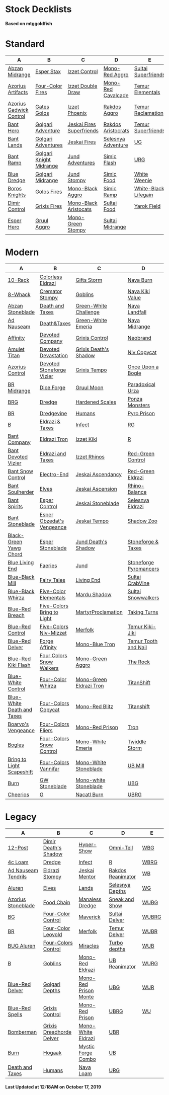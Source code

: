 # Stock Decklists
#### Based on mtggoldfish


# Standard

|                                        A                                         |                                        B                                         |                                          C                                           |                                   D                                    |                                     E                                      |
|----------------------------------------------------------------------------------|----------------------------------------------------------------------------------|--------------------------------------------------------------------------------------|------------------------------------------------------------------------|----------------------------------------------------------------------------|
|[Abzan Midrange](./mtggoldfish/Standard/decks/Abzan_Midrange.md)                  |[Esper Stax](./mtggoldfish/Standard/decks/Esper_Stax.md)                          |[Izzet Control](./mtggoldfish/Standard/decks/Izzet_Control.md)                        |[Mono-Red Aggro](./mtggoldfish/Standard/decks/Mono-Red_Aggro.md)        |[Sultai Superfriends](./mtggoldfish/Standard/decks/Sultai_Superfriends.md)  |
|[Azorius Artifacts](./mtggoldfish/Standard/decks/Azorius_Artifacts.md)            |[Four-Color Fires](./mtggoldfish/Standard/decks/Four-Color_Fires.md)              |[Izzet Double Draw](./mtggoldfish/Standard/decks/Izzet_Double_Draw.md)                |[Mono-Red Cavalcade](./mtggoldfish/Standard/decks/Mono-Red_Cavalcade.md)|[Temur Elementals](./mtggoldfish/Standard/decks/Temur_Elementals.md)        |
|[Azorius Gadwick Control](./mtggoldfish/Standard/decks/Azorius_Gadwick_Control.md)|[Gates Golos](./mtggoldfish/Standard/decks/Gates_Golos.md)                        |[Izzet Phoenix](./mtggoldfish/Standard/decks/Izzet_Phoenix.md)                        |[Rakdos Aggro](./mtggoldfish/Standard/decks/Rakdos_Aggro.md)            |[Temur Reclamation](./mtggoldfish/Standard/decks/Temur_Reclamation.md)      |
|[Bant Hero](./mtggoldfish/Standard/decks/Bant_Hero.md)                            |[Golgari Adventure](./mtggoldfish/Standard/decks/Golgari_Adventure.md)            |[Jeskai Fires Superfriends](./mtggoldfish/Standard/decks/Jeskai_Fires_Superfriends.md)|[Rakdos Aristocrats](./mtggoldfish/Standard/decks/Rakdos_Aristocrats.md)|[Temur Superfriends](./mtggoldfish/Standard/decks/Temur_Superfriends.md)    |
|[Bant Lands](./mtggoldfish/Standard/decks/Bant_Lands.md)                          |[Golgari Adventures](./mtggoldfish/Standard/decks/Golgari_Adventures.md)          |[Jeskai Fires](./mtggoldfish/Standard/decks/Jeskai_Fires.md)                          |[Selesnya Adventure](./mtggoldfish/Standard/decks/Selesnya_Adventure.md)|[UG](./mtggoldfish/Standard/decks/UG.md)                                    |
|[Bant Ramp](./mtggoldfish/Standard/decks/Bant_Ramp.md)                            |[Golgari Knight Midrange](./mtggoldfish/Standard/decks/Golgari_Knight_Midrange.md)|[Jund Adventures](./mtggoldfish/Standard/decks/Jund_Adventures.md)                    |[Simic Flash](./mtggoldfish/Standard/decks/Simic_Flash.md)              |[URG](./mtggoldfish/Standard/decks/URG.md)                                  |
|[Blue Dredge](./mtggoldfish/Standard/decks/Blue_Dredge.md)                        |[Golgari Midrange](./mtggoldfish/Standard/decks/Golgari_Midrange.md)              |[Jund Stompy](./mtggoldfish/Standard/decks/Jund_Stompy.md)                            |[Simic Food](./mtggoldfish/Standard/decks/Simic_Food.md)                |[White Weenie](./mtggoldfish/Standard/decks/White_Weenie.md)                |
|[Boros Knights](./mtggoldfish/Standard/decks/Boros_Knights.md)                    |[Golos Fires](./mtggoldfish/Standard/decks/Golos_Fires.md)                        |[Mono-Black Aggro](./mtggoldfish/Standard/decks/Mono-Black_Aggro.md)                  |[Simic Ramp](./mtggoldfish/Standard/decks/Simic_Ramp.md)                |[White-Black Lifegain](./mtggoldfish/Standard/decks/White-Black_Lifegain.md)|
|[Dimir Control](./mtggoldfish/Standard/decks/Dimir_Control.md)                    |[Grixis Fires](./mtggoldfish/Standard/decks/Grixis_Fires.md)                      |[Mono-Black Aristocats](./mtggoldfish/Standard/decks/Mono-Black_Aristocats.md)        |[Sultai Food](./mtggoldfish/Standard/decks/Sultai_Food.md)              |[Yarok Field](./mtggoldfish/Standard/decks/Yarok_Field.md)                  |
|[Esper Hero](./mtggoldfish/Standard/decks/Esper_Hero.md)                          |[Gruul Aggro](./mtggoldfish/Standard/decks/Gruul_Aggro.md)                        |[Mono-Green Stompy](./mtggoldfish/Standard/decks/Mono-Green_Stompy.md)                |[Sultai Midrange](./mtggoldfish/Standard/decks/Sultai_Midrange.md)      |                                                                            |


# Modern

|                                          A                                           |                                          B                                           |                                       C                                        |                                      D                                       |                                   E                                    |
|--------------------------------------------------------------------------------------|--------------------------------------------------------------------------------------|--------------------------------------------------------------------------------|------------------------------------------------------------------------------|------------------------------------------------------------------------|
|[10-Rack](./mtggoldfish/Modern/decks/10-Rack.md)                                      |[Colorless Eldrazi](./mtggoldfish/Modern/decks/Colorless_Eldrazi.md)                  |[Gifts Storm](./mtggoldfish/Modern/decks/Gifts_Storm.md)                        |[Naya Burn](./mtggoldfish/Modern/decks/Naya_Burn.md)                          |[UBR](./mtggoldfish/Modern/decks/UBR.md)                                |
|[8-Whack](./mtggoldfish/Modern/decks/8-Whack.md)                                      |[Cremator Stompy](./mtggoldfish/Modern/decks/Cremator_Stompy.md)                      |[Goblins](./mtggoldfish/Modern/decks/Goblins.md)                                |[Naya Kiki Value](./mtggoldfish/Modern/decks/Naya_Kiki_Value.md)              |[UB](./mtggoldfish/Modern/decks/UB.md)                                  |
|[Abzan Stoneblade](./mtggoldfish/Modern/decks/Abzan_Stoneblade.md)                    |[Death and Taxes](./mtggoldfish/Modern/decks/Death_and_Taxes.md)                      |[Green-White Challenge](./mtggoldfish/Modern/decks/Green-White_Challenge.md)    |[Naya Landfall](./mtggoldfish/Modern/decks/Naya_Landfall.md)                  |[UG](./mtggoldfish/Modern/decks/UG.md)                                  |
|[Ad Nauseam](./mtggoldfish/Modern/decks/Ad_Nauseam.md)                                |[Death&amp;Taxes](./mtggoldfish/Modern/decks/Death&amp;Taxes.md)                      |[Green-White Emeria](./mtggoldfish/Modern/decks/Green-White_Emeria.md)          |[Naya Midrange](./mtggoldfish/Modern/decks/Naya_Midrange.md)                  |[UR Emrakul Breach](./mtggoldfish/Modern/decks/UR_Emrakul_Breach.md)    |
|[Affinity](./mtggoldfish/Modern/decks/Affinity.md)                                    |[Devoted Company](./mtggoldfish/Modern/decks/Devoted_Company.md)                      |[Grixis Control](./mtggoldfish/Modern/decks/Grixis_Control.md)                  |[Neobrand](./mtggoldfish/Modern/decks/Neobrand.md)                            |[URG](./mtggoldfish/Modern/decks/URG.md)                                |
|[Amulet Titan](./mtggoldfish/Modern/decks/Amulet_Titan.md)                            |[Devoted Devastation](./mtggoldfish/Modern/decks/Devoted_Devastation.md)              |[Grixis Death's Shadow](./mtggoldfish/Modern/decks/Grixis_Death's_Shadow.md)    |[Niv Copycat](./mtggoldfish/Modern/decks/Niv_Copycat.md)                      |[UR](./mtggoldfish/Modern/decks/UR.md)                                  |
|[Azorius Control](./mtggoldfish/Modern/decks/Azorius_Control.md)                      |[Devoted Stoneforge Vizier](./mtggoldfish/Modern/decks/Devoted_Stoneforge_Vizier.md)  |[Grixis Tempo](./mtggoldfish/Modern/decks/Grixis_Tempo.md)                      |[Once Upon a Bogle](./mtggoldfish/Modern/decks/Once_Upon_a_Bogle.md)          |[U](./mtggoldfish/Modern/decks/U.md)                                    |
|[BR Midrange](./mtggoldfish/Modern/decks/BR_Midrange.md)                              |[Dice Forge](./mtggoldfish/Modern/decks/Dice_Forge.md)                                |[Gruul Moon](./mtggoldfish/Modern/decks/Gruul_Moon.md)                          |[Paradoxical Urza](./mtggoldfish/Modern/decks/Paradoxical_Urza.md)            |[Urza Ascendancy](./mtggoldfish/Modern/decks/Urza_Ascendancy.md)        |
|[BRG](./mtggoldfish/Modern/decks/BRG.md)                                              |[Dredge](./mtggoldfish/Modern/decks/Dredge.md)                                        |[Hardened Scales](./mtggoldfish/Modern/decks/Hardened_Scales.md)                |[Ponza Monsters](./mtggoldfish/Modern/decks/Ponza_Monsters.md)                |[Urza Outcome](./mtggoldfish/Modern/decks/Urza_Outcome.md)              |
|[BR](./mtggoldfish/Modern/decks/BR.md)                                                |[Dredgevine](./mtggoldfish/Modern/decks/Dredgevine.md)                                |[Humans](./mtggoldfish/Modern/decks/Humans.md)                                  |[Pyro Prison](./mtggoldfish/Modern/decks/Pyro_Prison.md)                      |[WB Eldrazi](./mtggoldfish/Modern/decks/WB_Eldrazi.md)                  |
|[B](./mtggoldfish/Modern/decks/B.md)                                                  |[Eldrazi & Taxes](./mtggoldfish/Modern/decks/Eldrazi_&_Taxes.md)                      |[Infect](./mtggoldfish/Modern/decks/Infect.md)                                  |[RG](./mtggoldfish/Modern/decks/RG.md)                                        |[WB Pox](./mtggoldfish/Modern/decks/WB_Pox.md)                          |
|[Bant Company](./mtggoldfish/Modern/decks/Bant_Company.md)                            |[Eldrazi Tron](./mtggoldfish/Modern/decks/Eldrazi_Tron.md)                            |[Izzet Kiki](./mtggoldfish/Modern/decks/Izzet_Kiki.md)                          |[R](./mtggoldfish/Modern/decks/R.md)                                          |[WB Stoneblade](./mtggoldfish/Modern/decks/WB_Stoneblade.md)            |
|[Bant Devoted Vizier](./mtggoldfish/Modern/decks/Bant_Devoted_Vizier.md)              |[Eldrazi and Taxes](./mtggoldfish/Modern/decks/Eldrazi_and_Taxes.md)                  |[Izzet Rhinos](./mtggoldfish/Modern/decks/Izzet_Rhinos.md)                      |[Red-Green Control](./mtggoldfish/Modern/decks/Red-Green_Control.md)          |[WBG](./mtggoldfish/Modern/decks/WBG.md)                                |
|[Bant Snow Control](./mtggoldfish/Modern/decks/Bant_Snow_Control.md)                  |[Electro-End](./mtggoldfish/Modern/decks/Electro-End.md)                              |[Jeskai Ascendancy](./mtggoldfish/Modern/decks/Jeskai_Ascendancy.md)            |[Red-Green Eldrazi](./mtggoldfish/Modern/decks/Red-Green_Eldrazi.md)          |[WBR](./mtggoldfish/Modern/decks/WBR.md)                                |
|[Bant Soulherder](./mtggoldfish/Modern/decks/Bant_Soulherder.md)                      |[Elves](./mtggoldfish/Modern/decks/Elves.md)                                          |[Jeskai Ascension](./mtggoldfish/Modern/decks/Jeskai_Ascension.md)              |[Rhino-Balance](./mtggoldfish/Modern/decks/Rhino-Balance.md)                  |[WB](./mtggoldfish/Modern/decks/WB.md)                                  |
|[Bant Spirits](./mtggoldfish/Modern/decks/Bant_Spirits.md)                            |[Esper Control](./mtggoldfish/Modern/decks/Esper_Control.md)                          |[Jeskai Stoneblade](./mtggoldfish/Modern/decks/Jeskai_Stoneblade.md)            |[Selesnya Eldrazi](./mtggoldfish/Modern/decks/Selesnya_Eldrazi.md)            |[WG](./mtggoldfish/Modern/decks/WG.md)                                  |
|[Bant Stoneblade](./mtggoldfish/Modern/decks/Bant_Stoneblade.md)                      |[Esper Obzedat's Vengeance](./mtggoldfish/Modern/decks/Esper_Obzedat's_Vengeance.md)  |[Jeskai Tempo](./mtggoldfish/Modern/decks/Jeskai_Tempo.md)                      |[Shadow Zoo](./mtggoldfish/Modern/decks/Shadow_Zoo.md)                        |[WRG](./mtggoldfish/Modern/decks/WRG.md)                                |
|[Black-Green Yawg Chord](./mtggoldfish/Modern/decks/Black-Green_Yawg_Chord.md)        |[Esper Stoneblade](./mtggoldfish/Modern/decks/Esper_Stoneblade.md)                    |[Jund Death's Shadow](./mtggoldfish/Modern/decks/Jund_Death's_Shadow.md)        |[Stoneforge & Taxes](./mtggoldfish/Modern/decks/Stoneforge_&_Taxes.md)        |[WR](./mtggoldfish/Modern/decks/WR.md)                                  |
|[Blue Living End](./mtggoldfish/Modern/decks/Blue_Living_End.md)                      |[Faeries](./mtggoldfish/Modern/decks/Faeries.md)                                      |[Jund](./mtggoldfish/Modern/decks/Jund.md)                                      |[Stoneforge Pyromancers](./mtggoldfish/Modern/decks/Stoneforge_Pyromancers.md)|[WU Spirits](./mtggoldfish/Modern/decks/WU_Spirits.md)                  |
|[Blue-Black Mill](./mtggoldfish/Modern/decks/Blue-Black_Mill.md)                      |[Fairy Tales](./mtggoldfish/Modern/decks/Fairy_Tales.md)                              |[Living End](./mtggoldfish/Modern/decks/Living_End.md)                          |[Sultai CrabVine](./mtggoldfish/Modern/decks/Sultai_CrabVine.md)              |[WUBG](./mtggoldfish/Modern/decks/WUBG.md)                              |
|[Blue-Black Whirza](./mtggoldfish/Modern/decks/Blue-Black_Whirza.md)                  |[Five-Color Elementals](./mtggoldfish/Modern/decks/Five-Color_Elementals.md)          |[Mardu Shadow](./mtggoldfish/Modern/decks/Mardu_Shadow.md)                      |[Sultai Snowwalkers](./mtggoldfish/Modern/decks/Sultai_Snowwalkers.md)        |[WUBRG](./mtggoldfish/Modern/decks/WUBRG.md)                            |
|[Blue-Red Breach](./mtggoldfish/Modern/decks/Blue-Red_Breach.md)                      |[Five-Colors Bring to Light](./mtggoldfish/Modern/decks/Five-Colors_Bring_to_Light.md)|[MartyrProclamation](./mtggoldfish/Modern/decks/MartyrProclamation.md)          |[Taking Turns](./mtggoldfish/Modern/decks/Taking_Turns.md)                    |[WUBR](./mtggoldfish/Modern/decks/WUBR.md)                              |
|[Blue-Red Control](./mtggoldfish/Modern/decks/Blue-Red_Control.md)                    |[Five-Colors Niv-Mizzet](./mtggoldfish/Modern/decks/Five-Colors_Niv-Mizzet.md)        |[Merfolk](./mtggoldfish/Modern/decks/Merfolk.md)                                |[Temur Kiki-Jiki](./mtggoldfish/Modern/decks/Temur_Kiki-Jiki.md)              |[WUB](./mtggoldfish/Modern/decks/WUB.md)                                |
|[Blue-Red Delver](./mtggoldfish/Modern/decks/Blue-Red_Delver.md)                      |[Forge Affinity](./mtggoldfish/Modern/decks/Forge_Affinity.md)                        |[Mono-Blue Tron](./mtggoldfish/Modern/decks/Mono-Blue_Tron.md)                  |[Temur Tooth and Nail](./mtggoldfish/Modern/decks/Temur_Tooth_and_Nail.md)    |[WUG](./mtggoldfish/Modern/decks/WUG.md)                                |
|[Blue-Red Kiki Flash](./mtggoldfish/Modern/decks/Blue-Red_Kiki_Flash.md)              |[Four Colors Snow Walkers](./mtggoldfish/Modern/decks/Four_Colors_Snow_Walkers.md)    |[Mono-Green Aggro](./mtggoldfish/Modern/decks/Mono-Green_Aggro.md)              |[The Rock](./mtggoldfish/Modern/decks/The_Rock.md)                            |[WURG](./mtggoldfish/Modern/decks/WURG.md)                              |
|[Blue-White Control](./mtggoldfish/Modern/decks/Blue-White_Control.md)                |[Four-Color Whirza](./mtggoldfish/Modern/decks/Four-Color_Whirza.md)                  |[Mono-Green Eldrazi Tron](./mtggoldfish/Modern/decks/Mono-Green_Eldrazi_Tron.md)|[TitanShift](./mtggoldfish/Modern/decks/TitanShift.md)                        |[WUR](./mtggoldfish/Modern/decks/WUR.md)                                |
|[Blue-White Death and Taxes](./mtggoldfish/Modern/decks/Blue-White_Death_and_Taxes.md)|[Four-Colors Copycat](./mtggoldfish/Modern/decks/Four-Colors_Copycat.md)              |[Mono-Red Blitz](./mtggoldfish/Modern/decks/Mono-Red_Blitz.md)                  |[Titanshift](./mtggoldfish/Modern/decks/Titanshift.md)                        |[WU](./mtggoldfish/Modern/decks/WU.md)                                  |
|[Boaryo's Vengeance](./mtggoldfish/Modern/decks/Boaryo's_Vengeance.md)                |[Four-Colors Fliers](./mtggoldfish/Modern/decks/Four-Colors_Fliers.md)                |[Mono-Red Prison](./mtggoldfish/Modern/decks/Mono-Red_Prison.md)                |[Tron](./mtggoldfish/Modern/decks/Tron.md)                                    |[W](./mtggoldfish/Modern/decks/W.md)                                    |
|[Bogles](./mtggoldfish/Modern/decks/Bogles.md)                                        |[Four-Colors Snow Control](./mtggoldfish/Modern/decks/Four-Colors_Snow_Control.md)    |[Mono-White Emeria](./mtggoldfish/Modern/decks/Mono-White_Emeria.md)            |[Twiddle Storm](./mtggoldfish/Modern/decks/Twiddle_Storm.md)                  |[Whirza Emry](./mtggoldfish/Modern/decks/Whirza_Emry.md)                |
|[Bring to Light Scapeshift](./mtggoldfish/Modern/decks/Bring_to_Light_Scapeshift.md)  |[Four-Colors Vannifar](./mtggoldfish/Modern/decks/Four-Colors_Vannifar.md)            |[Mono-White Stoneblade](./mtggoldfish/Modern/decks/Mono-White_Stoneblade.md)    |[UB Mill](./mtggoldfish/Modern/decks/UB_Mill.md)                              |[Whirza](./mtggoldfish/Modern/decks/Whirza.md)                          |
|[Burn](./mtggoldfish/Modern/decks/Burn.md)                                            |[GW Stoneblade](./mtggoldfish/Modern/decks/GW_Stoneblade.md)                          |[Mono-white Stoneblade](./mtggoldfish/Modern/decks/Mono-white_Stoneblade.md)    |[UBG](./mtggoldfish/Modern/decks/UBG.md)                                      |[Wrenn and Six Gruul](./mtggoldfish/Modern/decks/Wrenn_and_Six_Gruul.md)|
|[Cheerios](./mtggoldfish/Modern/decks/Cheerios.md)                                    |[G](./mtggoldfish/Modern/decks/G.md)                                                  |[Nacatl Burn](./mtggoldfish/Modern/decks/Nacatl_Burn.md)                        |[UBRG](./mtggoldfish/Modern/decks/UBRG.md)                                    |                                                                        |


# Legacy

|                                   A                                    |                                        B                                         |                                     C                                      |                                 D                                  |                     E                      |
|------------------------------------------------------------------------|----------------------------------------------------------------------------------|----------------------------------------------------------------------------|--------------------------------------------------------------------|--------------------------------------------|
|[12-Post](./mtggoldfish/Legacy/decks/12-Post.md)                        |[Dimir Death's Shadow](./mtggoldfish/Legacy/decks/Dimir_Death's_Shadow.md)        |[Hyper-Show](./mtggoldfish/Legacy/decks/Hyper-Show.md)                      |[Omni-Tell](./mtggoldfish/Legacy/decks/Omni-Tell.md)                |[WBG](./mtggoldfish/Legacy/decks/WBG.md)    |
|[4c Loam](./mtggoldfish/Legacy/decks/4c_Loam.md)                        |[Dredge](./mtggoldfish/Legacy/decks/Dredge.md)                                    |[Infect](./mtggoldfish/Legacy/decks/Infect.md)                              |[R](./mtggoldfish/Legacy/decks/R.md)                                |[WBRG](./mtggoldfish/Legacy/decks/WBRG.md)  |
|[Ad Nauseam Tendrils](./mtggoldfish/Legacy/decks/Ad_Nauseam_Tendrils.md)|[Eldrazi Stompy](./mtggoldfish/Legacy/decks/Eldrazi_Stompy.md)                    |[Jeskai Mentor](./mtggoldfish/Legacy/decks/Jeskai_Mentor.md)                |[Rakdos Reanimator](./mtggoldfish/Legacy/decks/Rakdos_Reanimator.md)|[WB](./mtggoldfish/Legacy/decks/WB.md)      |
|[Aluren](./mtggoldfish/Legacy/decks/Aluren.md)                          |[Elves](./mtggoldfish/Legacy/decks/Elves.md)                                      |[Lands](./mtggoldfish/Legacy/decks/Lands.md)                                |[Selesnya Depths](./mtggoldfish/Legacy/decks/Selesnya_Depths.md)    |[WG](./mtggoldfish/Legacy/decks/WG.md)      |
|[Azorius Stoneblade](./mtggoldfish/Legacy/decks/Azorius_Stoneblade.md)  |[Food Chain](./mtggoldfish/Legacy/decks/Food_Chain.md)                            |[Manaless Dredge](./mtggoldfish/Legacy/decks/Manaless_Dredge.md)            |[Sneak and Show](./mtggoldfish/Legacy/decks/Sneak_and_Show.md)      |[WUBG](./mtggoldfish/Legacy/decks/WUBG.md)  |
|[BG](./mtggoldfish/Legacy/decks/BG.md)                                  |[Four-Color Control](./mtggoldfish/Legacy/decks/Four-Color_Control.md)            |[Maverick](./mtggoldfish/Legacy/decks/Maverick.md)                          |[Sultai Delver](./mtggoldfish/Legacy/decks/Sultai_Delver.md)        |[WUBRG](./mtggoldfish/Legacy/decks/WUBRG.md)|
|[BR](./mtggoldfish/Legacy/decks/BR.md)                                  |[Four-Color Leovold](./mtggoldfish/Legacy/decks/Four-Color_Leovold.md)            |[Merfolk](./mtggoldfish/Legacy/decks/Merfolk.md)                            |[Temur Delver](./mtggoldfish/Legacy/decks/Temur_Delver.md)          |[WUBR](./mtggoldfish/Legacy/decks/WUBR.md)  |
|[BUG Aluren](./mtggoldfish/Legacy/decks/BUG_Aluren.md)                  |[Four-Colors Control](./mtggoldfish/Legacy/decks/Four-Colors_Control.md)          |[Miracles](./mtggoldfish/Legacy/decks/Miracles.md)                          |[Turbo depths](./mtggoldfish/Legacy/decks/Turbo_depths.md)          |[WUB](./mtggoldfish/Legacy/decks/WUB.md)    |
|[B](./mtggoldfish/Legacy/decks/B.md)                                    |[Goblins](./mtggoldfish/Legacy/decks/Goblins.md)                                  |[Mono-Red Eldrazi](./mtggoldfish/Legacy/decks/Mono-Red_Eldrazi.md)          |[UB Reanimator](./mtggoldfish/Legacy/decks/UB_Reanimator.md)        |[WURG](./mtggoldfish/Legacy/decks/WURG.md)  |
|[Blue-Red Delver](./mtggoldfish/Legacy/decks/Blue-Red_Delver.md)        |[Golgari Depths](./mtggoldfish/Legacy/decks/Golgari_Depths.md)                    |[Mono-Red Prison Monte](./mtggoldfish/Legacy/decks/Mono-Red_Prison_Monte.md)|[UBG](./mtggoldfish/Legacy/decks/UBG.md)                            |[WUR](./mtggoldfish/Legacy/decks/WUR.md)    |
|[Blue-Red Spells](./mtggoldfish/Legacy/decks/Blue-Red_Spells.md)        |[Grixis Control](./mtggoldfish/Legacy/decks/Grixis_Control.md)                    |[Mono-Red Prison](./mtggoldfish/Legacy/decks/Mono-Red_Prison.md)            |[UBRG](./mtggoldfish/Legacy/decks/UBRG.md)                          |[WU](./mtggoldfish/Legacy/decks/WU.md)      |
|[Bomberman](./mtggoldfish/Legacy/decks/Bomberman.md)                    |[Grixis Dreadhorde Delver](./mtggoldfish/Legacy/decks/Grixis_Dreadhorde_Delver.md)|[Mono-White Eldrazi](./mtggoldfish/Legacy/decks/Mono-White_Eldrazi.md)      |[UBR](./mtggoldfish/Legacy/decks/UBR.md)                            |                                            |
|[Burn](./mtggoldfish/Legacy/decks/Burn.md)                              |[Hogaak](./mtggoldfish/Legacy/decks/Hogaak.md)                                    |[Mystic Forge Combo](./mtggoldfish/Legacy/decks/Mystic_Forge_Combo.md)      |[UB](./mtggoldfish/Legacy/decks/UB.md)                              |                                            |
|[Death and Taxes](./mtggoldfish/Legacy/decks/Death_and_Taxes.md)        |[Humans](./mtggoldfish/Legacy/decks/Humans.md)                                    |[Naya Loam](./mtggoldfish/Legacy/decks/Naya_Loam.md)                        |[URG](./mtggoldfish/Legacy/decks/URG.md)                            |                                            |



#### Last Updated at 12:18AM on October 17, 2019